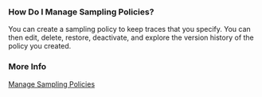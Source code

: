 ### How Do I Manage Sampling Policies?

You can create a sampling policy to keep traces that you specify. You can then edit, delete, restore, deactivate, and explore the version history of the policy you created. 

### More Info

[Manage Sampling Policies](https://docs.wavefront.com/trace_sampling_policies.html)
